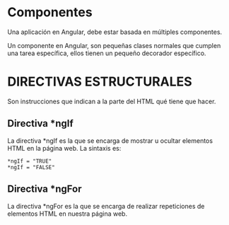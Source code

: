 # Componentes

Una aplicación en Angular, debe estar basada en múltiples componentes.

Un componente en Angular, son pequeñas clases normales que cumplen una tarea específica, ellos tienen un pequeño decorador específico.

# DIRECTIVAS ESTRUCTURALES

Son instrucciones que indican a la parte del HTML qué tiene que hacer.

## Directiva *ngIf

La directiva *ngIf es la que se encarga de mostrar u ocultar elementos HTML en la página web. La sintaxis es:

    *ngIf = "TRUE"
    *ngIf = "FALSE"

## Directiva *ngFor

La directiva *ngFor es la que se encarga de realizar repeticiones de elementos HTML en nuestra página web.